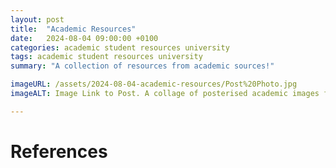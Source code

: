 ```yaml
---
layout: post
title:  "Academic Resources"
date:   2024-08-04 09:00:00 +0100
categories: academic student resources university
tags: academic student resources university
summary: "A collection of resources from academic sources!"

imageURL: /assets/2024-08-04-academic-resources/Post%20Photo.jpg
imageALT: Image Link to Post. A collage of posterised academic images featuring poster presentations and a graduate holding their dog at graduation. Text Reads 'Academic Resources'

---
```




# References

